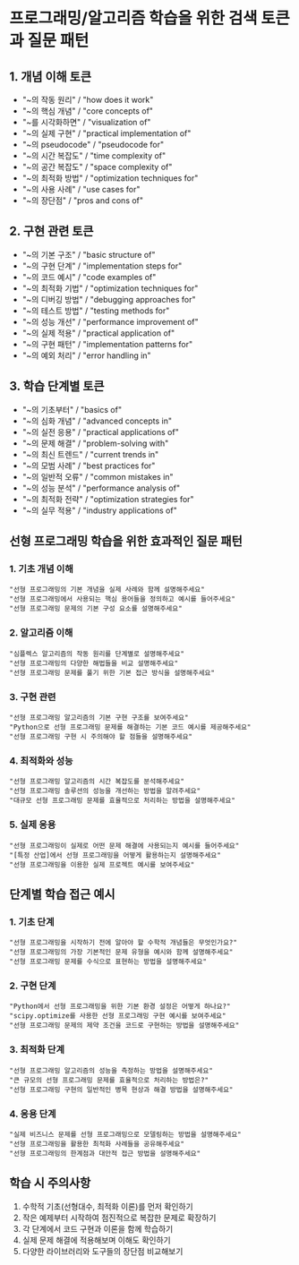 # 프로그래밍/알고리즘 학습을 위한 검색 토큰과 질문 패턴

## 1. 개념 이해 토큰
- "~의 작동 원리" / "how does it work"
- "~의 핵심 개념" / "core concepts of"
- "~를 시각화하면" / "visualization of"
- "~의 실제 구현" / "practical implementation of"
- "~의 pseudocode" / "pseudocode for"
- "~의 시간 복잡도" / "time complexity of"
- "~의 공간 복잡도" / "space complexity of"
- "~의 최적화 방법" / "optimization techniques for"
- "~의 사용 사례" / "use cases for"
- "~의 장단점" / "pros and cons of"

## 2. 구현 관련 토큰
- "~의 기본 구조" / "basic structure of"
- "~의 구현 단계" / "implementation steps for"
- "~의 코드 예시" / "code examples of"
- "~의 최적화 기법" / "optimization techniques for"
- "~의 디버깅 방법" / "debugging approaches for"
- "~의 테스트 방법" / "testing methods for"
- "~의 성능 개선" / "performance improvement of"
- "~의 실제 적용" / "practical application of"
- "~의 구현 패턴" / "implementation patterns for"
- "~의 예외 처리" / "error handling in"

## 3. 학습 단계별 토큰
- "~의 기초부터" / "basics of"
- "~의 심화 개념" / "advanced concepts in"
- "~의 실전 응용" / "practical applications of"
- "~의 문제 해결" / "problem-solving with"
- "~의 최신 트렌드" / "current trends in"
- "~의 모범 사례" / "best practices for"
- "~의 일반적 오류" / "common mistakes in"
- "~의 성능 분석" / "performance analysis of"
- "~의 최적화 전략" / "optimization strategies for"
- "~의 실무 적용" / "industry applications of"

## 선형 프로그래밍 학습을 위한 효과적인 질문 패턴

### 1. 기초 개념 이해
```
"선형 프로그래밍의 기본 개념을 실제 사례와 함께 설명해주세요"
"선형 프로그래밍에서 사용되는 핵심 용어들을 정의하고 예시를 들어주세요"
"선형 프로그래밍 문제의 기본 구성 요소를 설명해주세요"
```

### 2. 알고리즘 이해
```
"심플렉스 알고리즘의 작동 원리를 단계별로 설명해주세요"
"선형 프로그래밍의 다양한 해법들을 비교 설명해주세요"
"선형 프로그래밍 문제를 풀기 위한 기본 접근 방식을 설명해주세요"
```

### 3. 구현 관련
```
"선형 프로그래밍 알고리즘의 기본 구현 구조를 보여주세요"
"Python으로 선형 프로그래밍 문제를 해결하는 기본 코드 예시를 제공해주세요"
"선형 프로그래밍 구현 시 주의해야 할 점들을 설명해주세요"
```

### 4. 최적화와 성능
```
"선형 프로그래밍 알고리즘의 시간 복잡도를 분석해주세요"
"선형 프로그래밍 솔루션의 성능을 개선하는 방법을 알려주세요"
"대규모 선형 프로그래밍 문제를 효율적으로 처리하는 방법을 설명해주세요"
```

### 5. 실제 응용
```
"선형 프로그래밍이 실제로 어떤 문제 해결에 사용되는지 예시를 들어주세요"
"[특정 산업]에서 선형 프로그래밍을 어떻게 활용하는지 설명해주세요"
"선형 프로그래밍을 이용한 실제 프로젝트 예시를 보여주세요"
```

## 단계별 학습 접근 예시

### 1. 기초 단계
```
"선형 프로그래밍을 시작하기 전에 알아야 할 수학적 개념들은 무엇인가요?"
"선형 프로그래밍의 가장 기본적인 문제 유형을 예시와 함께 설명해주세요"
"선형 프로그래밍 문제를 수식으로 표현하는 방법을 설명해주세요"
```

### 2. 구현 단계
```
"Python에서 선형 프로그래밍을 위한 기본 환경 설정은 어떻게 하나요?"
"scipy.optimize를 사용한 선형 프로그래밍 구현 예시를 보여주세요"
"선형 프로그래밍 문제의 제약 조건을 코드로 구현하는 방법을 설명해주세요"
```

### 3. 최적화 단계
```
"선형 프로그래밍 알고리즘의 성능을 측정하는 방법을 설명해주세요"
"큰 규모의 선형 프로그래밍 문제를 효율적으로 처리하는 방법은?"
"선형 프로그래밍 구현의 일반적인 병목 현상과 해결 방법을 설명해주세요"
```

### 4. 응용 단계
```
"실제 비즈니스 문제를 선형 프로그래밍으로 모델링하는 방법을 설명해주세요"
"선형 프로그래밍을 활용한 최적화 사례들을 공유해주세요"
"선형 프로그래밍의 한계점과 대안적 접근 방법을 설명해주세요"
```

## 학습 시 주의사항
1. 수학적 기초(선형대수, 최적화 이론)를 먼저 확인하기
2. 작은 예제부터 시작하여 점진적으로 복잡한 문제로 확장하기
3. 각 단계에서 코드 구현과 이론을 함께 학습하기
4. 실제 문제 해결에 적용해보며 이해도 확인하기
5. 다양한 라이브러리와 도구들의 장단점 비교해보기